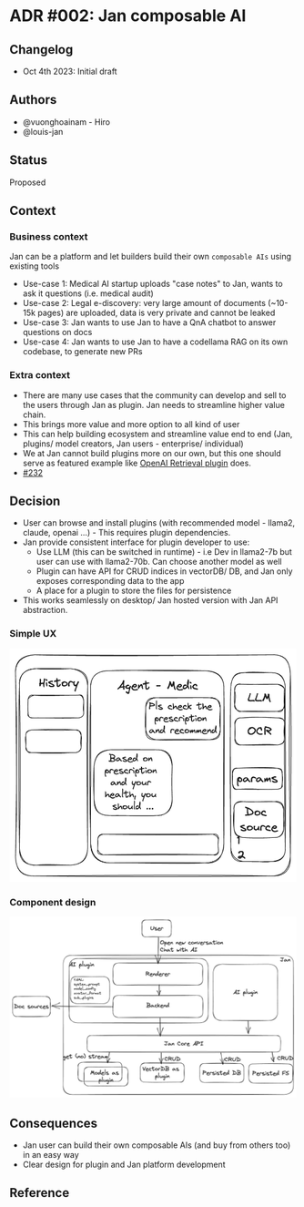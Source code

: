 # ADR #002: Jan composable AI

## Changelog
- Oct 4th 2023: Initial draft

## Authors
- @vuonghoainam - Hiro
- @louis-jan

## Status
Proposed

## Context

### Business context
Jan can be a platform and let builders build their own `composable AIs` using existing tools
- Use-case 1: Medical AI startup uploads "case notes" to Jan, wants to ask it questions (i.e. medical audit)
- Use-case 2: Legal e-discovery: very large amount of documents (~10-15k pages) are uploaded, data is very private and cannot be leaked
- Use-case 3: Jan wants to use Jan to have a QnA chatbot to answer questions on docs
- Use-case 4: Jan wants to use Jan to have a codellama RAG on its own codebase, to generate new PRs

### Extra context
- There are many use cases that the community can develop and sell to the users through Jan as plugin. Jan needs to streamline higher value chain.
- This brings more value and more option to all kind of user
- This can help building ecosystem and streamline value end to end (Jan,  plugins/ model creators, Jan users - enterprise/ individual)
- We at Jan cannot build plugins more on our own, but this one should serve as featured example like [OpenAI Retrieval plugin](https://github.com/openai/chatgpt-retrieval-plugin) does.
- [#232](https://github.com/janhq/jan/issues/232)

## Decision

- User can browse and install plugins (with recommended model - llama2, claude, openai …) - This requires plugin dependencies.
- Jan provide consistent interface for plugin developer to use:
    - Use LLM (this can be switched in runtime) - i.e Dev in llama2-7b but user can use with llama2-70b. Can choose another model as well
    - Plugin can have API for CRUD indices in vectorDB/ DB, and Jan only exposes corresponding data to the app
    - A place for a plugin to store the files for persistence
- This works seamlessly on desktop/ Jan hosted version with Jan API abstraction.

### Simple UX
![UX](images/adr-002-01.png "UX")

### Component design
![Component design](images/adr-002-02.png "Component design")

## Consequences
- Jan user can build their own composable AIs (and buy from others too) in an easy way
- Clear design for plugin and Jan platform development

## Reference
